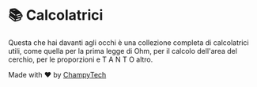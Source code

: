 # 📚 Calcolatrici

Questa che hai davanti agli occhi è una collezione completa di calcolatrici utili, come quella per la prima legge di Ohm, per il calcolo dell'area del cerchio, per le proporzioni e T A N T O altro.

Made with ❤️ by <a href="https://github.com/ChampyTech">ChampyTech</a>
